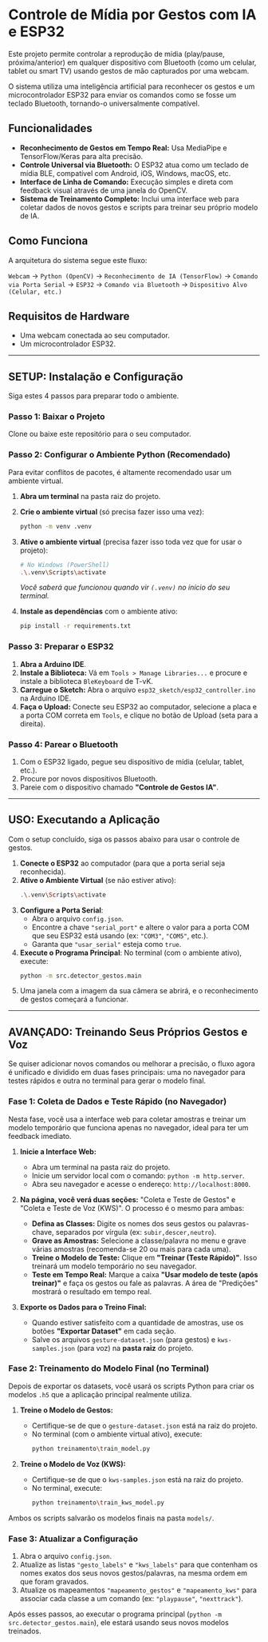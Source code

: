 # Controle de Mídia por Gestos com IA e ESP32

Este projeto permite controlar a reprodução de mídia (play/pause, próxima/anterior) em qualquer dispositivo com Bluetooth (como um celular, tablet ou smart TV) usando gestos de mão capturados por uma webcam.

O sistema utiliza uma inteligência artificial para reconhecer os gestos e um microcontrolador ESP32 para enviar os comandos como se fosse um teclado Bluetooth, tornando-o universalmente compatível.

## Funcionalidades

- **Reconhecimento de Gestos em Tempo Real:** Usa MediaPipe e TensorFlow/Keras para alta precisão.
- **Controle Universal via Bluetooth:** O ESP32 atua como um teclado de mídia BLE, compatível com Android, iOS, Windows, macOS, etc.
- **Interface de Linha de Comando:** Execução simples e direta com feedback visual através de uma janela do OpenCV.
- **Sistema de Treinamento Completo:** Inclui uma interface web para coletar dados de novos gestos e scripts para treinar seu próprio modelo de IA.

## Como Funciona

A arquitetura do sistema segue este fluxo:

`Webcam` → `Python (OpenCV)` → `Reconhecimento de IA (TensorFlow)` → `Comando via Porta Serial` → `ESP32` → `Comando via Bluetooth` → `Dispositivo Alvo (Celular, etc.)`

## Requisitos de Hardware

- Uma webcam conectada ao seu computador.
- Um microcontrolador ESP32.

---


## SETUP: Instalação e Configuração

Siga estes 4 passos para preparar todo o ambiente.

### Passo 1: Baixar o Projeto

Clone ou baixe este repositório para o seu computador.

### Passo 2: Configurar o Ambiente Python (Recomendado)

Para evitar conflitos de pacotes, é altamente recomendado usar um ambiente virtual.

1.  **Abra um terminal** na pasta raiz do projeto.
2.  **Crie o ambiente virtual** (só precisa fazer isso uma vez):
    ```sh
    python -m venv .venv
    ```
3.  **Ative o ambiente virtual** (precisa fazer isso toda vez que for usar o projeto):
    ```sh
    # No Windows (PowerShell)
    .\.venv\Scripts\activate
    ```
    *Você saberá que funcionou quando vir `(.venv)` no início do seu terminal.*

4.  **Instale as dependências** com o ambiente ativo:
    ```sh
    pip install -r requirements.txt
    ```

### Passo 3: Preparar o ESP32

1.  **Abra a Arduino IDE**.
2.  **Instale a Biblioteca:** Vá em `Tools > Manage Libraries...` e procure e instale a biblioteca `BleKeyboard` de T-vK.
3.  **Carregue o Sketch:** Abra o arquivo `esp32_sketch/esp32_controller.ino` na Arduino IDE.
4.  **Faça o Upload:** Conecte seu ESP32 ao computador, selecione a placa e a porta COM correta em `Tools`, e clique no botão de Upload (seta para a direita).

### Passo 4: Parear o Bluetooth

1.  Com o ESP32 ligado, pegue seu dispositivo de mídia (celular, tablet, etc.).
2.  Procure por novos dispositivos Bluetooth.
3.  Pareie com o dispositivo chamado **"Controle de Gestos IA"**.

---


## USO: Executando a Aplicação

Com o setup concluído, siga os passos abaixo para usar o controle de gestos.

1.  **Conecte o ESP32** ao computador (para que a porta serial seja reconhecida).
2.  **Ative o Ambiente Virtual** (se não estiver ativo):
    ```sh
    .\.venv\Scripts\activate
    ```
3.  **Configure a Porta Serial**:
    - Abra o arquivo `config.json`.
    - Encontre a chave `"serial_port"` e altere o valor para a porta COM que seu ESP32 está usando (ex: `"COM3"`, `"COM5"`, etc.).
    - Garanta que `"usar_serial"` esteja como `true`.
4.  **Execute o Programa Principal**:
    No terminal (com o ambiente ativo), execute:
    ```sh
    python -m src.detector_gestos.main
    ```
5.  Uma janela com a imagem da sua câmera se abrirá, e o reconhecimento de gestos começará a funcionar.

---


## AVANÇADO: Treinando Seus Próprios Gestos e Voz

Se quiser adicionar novos comandos ou melhorar a precisão, o fluxo agora é unificado e dividido em duas fases principais: uma no navegador para testes rápidos e outra no terminal para gerar o modelo final.

### Fase 1: Coleta de Dados e Teste Rápido (no Navegador)

Nesta fase, você usa a interface web para coletar amostras e treinar um modelo temporário que funciona apenas no navegador, ideal para ter um feedback imediato.

1.  **Inicie a Interface Web:**
    - Abra um terminal na pasta raiz do projeto.
    - Inicie um servidor local com o comando: `python -m http.server`.
    - Abra seu navegador e acesse o endereço: `http://localhost:8000`.

2.  **Na página, você verá duas seções:** "Coleta e Teste de Gestos" e "Coleta e Teste de Voz (KWS)". O processo é o mesmo para ambas:
    - **Defina as Classes:** Digite os nomes dos seus gestos ou palavras-chave, separados por vírgula (ex: `subir,descer,neutro`).
    - **Grave as Amostras:** Selecione a classe/palavra no menu e grave várias amostras (recomenda-se 20 ou mais para cada uma).
    - **Treine o Modelo de Teste:** Clique em **"Treinar (Teste Rápido)"**. Isso treinará um modelo temporário no seu navegador.
    - **Teste em Tempo Real:** Marque a caixa **"Usar modelo de teste (após treinar)"** e faça os gestos ou fale as palavras. A área de "Predições" mostrará o resultado em tempo real.

3.  **Exporte os Dados para o Treino Final:**
    - Quando estiver satisfeito com a quantidade de amostras, use os botões **"Exportar Dataset"** em cada seção.
    - Salve os arquivos `gesture-dataset.json` (para gestos) e `kws-samples.json` (para voz) na **pasta raiz** do projeto.

### Fase 2: Treinamento do Modelo Final (no Terminal)

Depois de exportar os datasets, você usará os scripts Python para criar os modelos `.h5` que a aplicação principal realmente utiliza.

1.  **Treine o Modelo de Gestos:**
    - Certifique-se de que o `gesture-dataset.json` está na raiz do projeto.
    - No terminal (com o ambiente virtual ativo), execute:
      ```sh
      python treinamento\train_model.py
      ```

2.  **Treine o Modelo de Voz (KWS):**
    - Certifique-se de que o `kws-samples.json` está na raiz do projeto.
    - No terminal, execute:
      ```sh
      python treinamento\train_kws_model.py
      ```

Ambos os scripts salvarão os modelos finais na pasta `models/`.

### Fase 3: Atualizar a Configuração

1.  Abra o arquivo `config.json`.
2.  Atualize as listas `"gesto_labels"` e `"kws_labels"` para que contenham os nomes exatos dos seus novos gestos/palavras, na mesma ordem em que foram gravados.
3.  Atualize os mapeamentos `"mapeamento_gestos"` e `"mapeamento_kws"` para associar cada classe a um comando (ex: `"playpause"`, `"nexttrack"`).

Após esses passos, ao executar o programa principal (`python -m src.detector_gestos.main`), ele estará usando seus novos modelos treinados.
